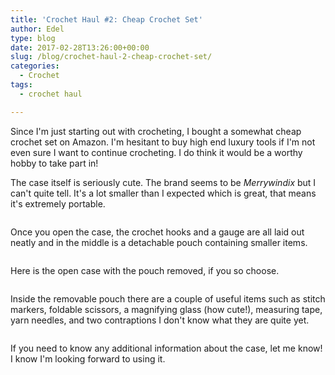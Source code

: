 ```yaml
---
title: 'Crochet Haul #2: Cheap Crochet Set'
author: Edel
type: blog
date: 2017-02-28T13:26:00+00:00
slug: /blog/crochet-haul-2-cheap-crochet-set/
categories:
  - Crochet
tags:
  - crochet haul

---
```

Since I'm just starting out with crocheting, I bought a somewhat cheap crochet set on Amazon. I'm hesitant to buy high end luxury tools if I'm not even sure I want to continue crocheting. I do think it would be a worthy hobby to take part in!

The case itself is seriously cute. The brand seems to be _Merrywindix_ but I can't quite tell. It's a lot smaller than I expected which is great, that means it's extremely portable.

[<img src="https://i2.wp.com/edelgrace.me/blog/wp-content/uploads/2017/02/wp-image-336610788jpeg.jpeg?resize=663%2C373" alt="" class="wp-image-252 alignnone size-full"  data-recalc-dims="1" />][1]

Once you open the case, the crochet hooks and a gauge are all laid out neatly and in the middle is a detachable pouch containing smaller items.

[<img src="https://i1.wp.com/edelgrace.me/blog/wp-content/uploads/2017/02/wp-image-1340625252jpeg.jpeg?resize=663%2C373" alt="" class="wp-image-254 alignnone size-full"  data-recalc-dims="1" />][2]

Here is the open case with the pouch removed, if you so choose.

[<img src="https://i2.wp.com/edelgrace.me/blog/wp-content/uploads/2017/02/wp-image-468931543jpeg.jpeg?resize=663%2C373" alt="" class="wp-image-255 alignnone size-full"  data-recalc-dims="1" />][3]

Inside the removable pouch there are a couple of useful items such as stitch markers, foldable scissors, a magnifying glass (how cute!), measuring tape, yarn needles, and two contraptions I don't know what they are quite yet.

[<img src="https://i1.wp.com/edelgrace.me/blog/wp-content/uploads/2017/02/wp-image-379559443jpeg.jpeg?resize=663%2C373" alt="" class="wp-image-256 alignnone size-full"  data-recalc-dims="1" />][4]

If you need to know any additional information about the case, let me know! I know I'm looking forward to using it.

 [1]: https://i2.wp.com/edelgrace.me/blog/wp-content/uploads/2017/02/wp-image-336610788jpeg.jpeg
 [2]: https://i1.wp.com/edelgrace.me/blog/wp-content/uploads/2017/02/wp-image-1340625252jpeg.jpeg
 [3]: https://i2.wp.com/edelgrace.me/blog/wp-content/uploads/2017/02/wp-image-468931543jpeg.jpeg
 [4]: https://i1.wp.com/edelgrace.me/blog/wp-content/uploads/2017/02/wp-image-379559443jpeg.jpeg